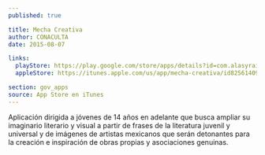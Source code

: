 ```yaml
---
published: true

title: Mecha Creativa
author: CONACULTA
date: 2015-08-07

links:
  playStore: https://play.google.com/store/apps/details?id=com.alasyraices.mechacreativa&hl=es
  appleStore: https://itunes.apple.com/us/app/mecha-creativa/id825614097?l=es&mt=8

section: gov_apps
source: App Store en iTunes
---
```

Aplicación dirigida a jóvenes de 14 años en adelante que busca ampliar su imaginario literario y visual a partir de frases de la literatura juvenil y universal y de imágenes de artistas mexicanos que serán detonantes para la creación e inspiración de obras propias y asociaciones genuinas.
